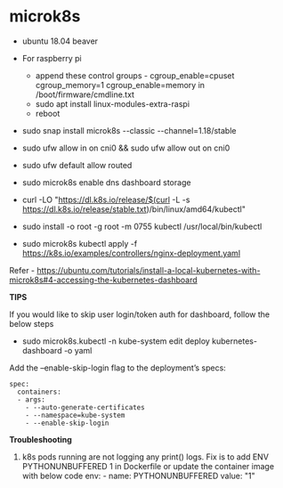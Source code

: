 # microk8s

- ubuntu 18.04 beaver

- For raspberry pi
  - append these control groups - cgroup_enable=cpuset cgroup_memory=1 cgroup_enable=memory in /boot/firmware/cmdline.txt
  - sudo apt install linux-modules-extra-raspi
  - reboot
  
- sudo snap install microk8s --classic --channel=1.18/stable

- sudo ufw allow in on cni0 && sudo ufw allow out on cni0
- sudo ufw default allow routed

- sudo microk8s enable dns dashboard storage


- curl -LO "https://dl.k8s.io/release/$(curl -L -s https://dl.k8s.io/release/stable.txt)/bin/linux/amd64/kubectl"
- sudo install -o root -g root -m 0755 kubectl /usr/local/bin/kubectl

- sudo microk8s kubectl apply -f https://k8s.io/examples/controllers/nginx-deployment.yaml

Refer - https://ubuntu.com/tutorials/install-a-local-kubernetes-with-microk8s#4-accessing-the-kubernetes-dashboard

**TIPS**

If you would like to skip user login/token auth for dashboard, follow the below steps

- sudo microk8s.kubectl -n kube-system edit deploy kubernetes-dashboard -o yaml 

Add the –enable-skip-login flag to the deployment’s specs:

    spec:
      containers:
      - args:
        - --auto-generate-certificates
        - --namespace=kube-system
        - --enable-skip-login

**Troubleshooting**

1. k8s pods running are not logging any print() logs. Fix is to add ENV PYTHONUNBUFFERED 1 in Dockerfile or update the container image with below code
        env:
         - name: PYTHONUNBUFFERED
           value: "1"

